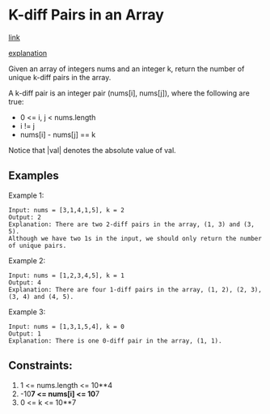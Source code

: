 # K-diff Pairs in an Array

[link](https://leetcode.com/problems/k-diff-pairs-in-an-array/)

[explanation](https://leetcode.com/problems/k-diff-pairs-in-an-array/discuss/1756933/An-explanation-Going-from-O(NlogN)-greater-O(N))

Given an array of integers nums and an integer k, return the number of unique k-diff pairs in the array.

A k-diff pair is an integer pair (nums[i], nums[j]), where the following are true:

* 0 <= i, j < nums.length
* i != j
* nums[i] - nums[j] == k

Notice that |val| denotes the absolute value of val.

## Examples

Example 1:

```
Input: nums = [3,1,4,1,5], k = 2
Output: 2
Explanation: There are two 2-diff pairs in the array, (1, 3) and (3, 5).
Although we have two 1s in the input, we should only return the number of unique pairs.
```

Example 2:

```
Input: nums = [1,2,3,4,5], k = 1
Output: 4
Explanation: There are four 1-diff pairs in the array, (1, 2), (2, 3), (3, 4) and (4, 5).
```

Example 3:

```
Input: nums = [1,3,1,5,4], k = 0
Output: 1
Explanation: There is one 0-diff pair in the array, (1, 1).
```

## Constraints:
1. 1 <= nums.length <= 10**4
2. -10**7 <= nums[i] <= 10**7
3. 0 <= k <= 10**7